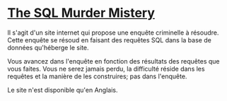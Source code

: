 # [The SQL Murder Mistery](http://mystery.knightlab.com/)
Il s'agit d'un site internet qui propose une enquête criminelle à résoudre.
Cette enquête se résoud en faisant des requêtes SQL dans la base de données qu'héberge le site.

Vous avancez dans l'enquête en fonction des résultats des requêtes que vous faites.
Vous ne serez jamais perdu, la difficulté réside dans les requêtes et la manière de les construires; pas dans l'enquête.

Le site n'est disponible qu'en Anglais.

